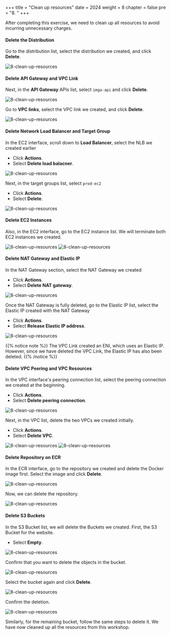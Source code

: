 +++
title = "Clean up resources"
date = 2024
weight = 8
chapter = false
pre = "8. "
+++

After completing this exercise, we need to clean up all resources to avoid incurring unnecessary charges.

#### Delete the Distribution

Go to the distribution list, select the distribution we created, and click **Delete**.

![8-clean-up-resources](/images/8-clean-up-resources/8-1-delete-distribution.png)

#### Delete API Gateway and VPC Link

Next, in the **API Gateway** APIs list, select `imga-api` and click **Delete**.

![8-clean-up-resources](/images/8-clean-up-resources/8-2-delete-api-gw.png)

Go to **VPC links**, select the VPC link we created, and click **Delete**.

![8-clean-up-resources](/images/8-clean-up-resources/8-3-delete-vpc-link.png)

#### Delete Network Load Balancer and Target Group

In the EC2 interface, scroll down to **Load Balancer**, select the NLB we created earlier

- Click **Actions**.
- Select **Delete load balacner**.

![8-clean-up-resources](/images/8-clean-up-resources/8-4-delete-nlb.png)

Next, in the target groups list, select `prod-ec2`

- Click **Actions**.
- Select **Delete**.

![8-clean-up-resources](/images/8-clean-up-resources/8-5-delete-target-group.png)

#### Delete EC2 Instances

Also, in the EC2 interface, go to the EC2 instance list. We will terminate both EC2 instances we created.

![8-clean-up-resources](/images/8-clean-up-resources/8-6-delete-ec2.png)
![8-clean-up-resources](/images/8-clean-up-resources/8-7-delete-imga-server.png)

#### Delete NAT Gateway and Elastic IP

In the NAT Gateway section, select the NAT Gateway we created

- Click **Actions**.
- Select **Delete NAT gateway**.

![8-clean-up-resources](/images/8-clean-up-resources/8-8-delete-nat-gw.png)

Once the NAT Gateway is fully deleted, go to the Elastic IP list, select the Elastic IP created with the NAT Gateway

- Click **Actions**.
- Select **Release Elastic IP address**.

![8-clean-up-resources](/images/8-clean-up-resources/8-9-delete-elastic-ip.png)

{{% notice note %}}
The VPC Link created an ENI, which uses an Elastic IP. However, since we have deleted the VPC Link, the Elastic IP has also been deleted.
{{% /notice %}}

#### Delete VPC Peering and VPC Resources

In the VPC interface's peering connection list, select the peering connection we created at the beginning.

- Click **Actions**.
- Select **Delete peering connection**.

![8-clean-up-resources](/images/8-clean-up-resources/8-10-delete-vpc-peering.png)

Next, in the VPC list, delete the two VPCs we created initially.

- Click **Actions**.
- Select **Delete VPC**.

![8-clean-up-resources](/images/8-clean-up-resources/8-11-delete-vpc.png)
![8-clean-up-resources](/images/8-clean-up-resources/8-12-delete-vpc.png)

#### Delete Repository on ECR

In the ECR interface, go to the repository we created and delete the Docker image first. Select the image and click **Delete**.

![8-clean-up-resources](/images/8-clean-up-resources/8-13-delete-image.png)

Now, we can delete the repository.

![8-clean-up-resources](/images/8-clean-up-resources/8-14-delete-repository.png)

#### Delete S3 Buckets

In the S3 Bucket list, we will delete the Buckets we created. First, the S3 Bucket for the website.

- Select **Empty**.

![8-clean-up-resources](/images/8-clean-up-resources/8-15-empty-bucket.png)

Confirm that you want to delete the objects in the bucket.

![8-clean-up-resources](/images/8-clean-up-resources/8-16-confirm-empty-bucket.png)

Select the bucket again and click **Delete**.

![8-clean-up-resources](/images/8-clean-up-resources/8-17-delete-bucket.png)

Confirm the deletion.

![8-clean-up-resources](/images/8-clean-up-resources/8-18-confirm-delete-bucket.png)

Similarly, for the remaining bucket, follow the same steps to delete it. We have now cleaned up all the resources from this workshop.
